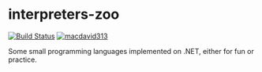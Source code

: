 # interpreters-zoo

[![Build Status](https://travis-ci.org/macdavid313/interpreters-zoo.svg?branch=master)](https://travis-ci.org/macdavid313/interpreters-zoo)
[![macdavid313](https://circleci.com/gh/macdavid313/interpreters-zoo.svg?style=svg)](https://app.circleci.com/pipelines/github/macdavid313/interpreters-zoo)

Some small programming languages implemented on .NET, either for fun or practice.